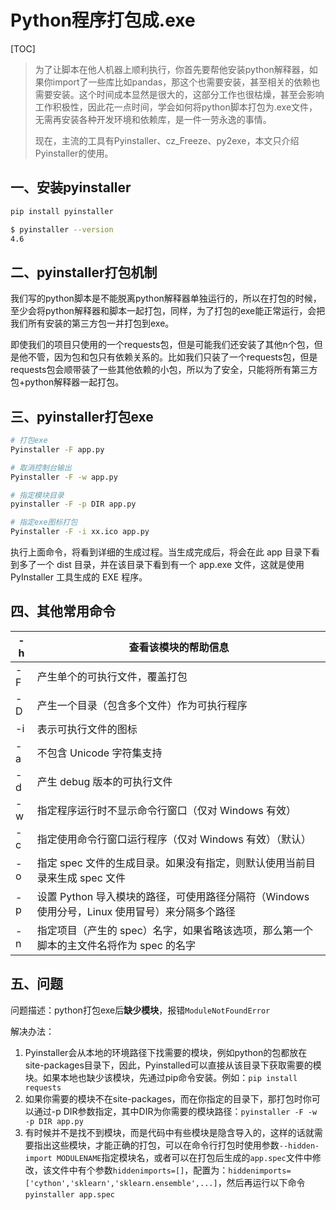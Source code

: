 # Python程序打包成.exe

[TOC]

>   为了让脚本在他人机器上顺利执行，你首先要帮他安装python解释器，如果你import了一些库比如pandas，那这个也需要安装，甚至相关的依赖也需要安装。这个时间成本显然是很大的，这部分工作也很枯燥，甚至会影响工作积极性，因此花一点时间，学会如何将python脚本打包为.exe文件，无需再安装各种开发环境和依赖库，是一件一劳永逸的事情。
>
>   现在，主流的工具有Pyinstaller、cz_Freeze、py2exe，本文只介绍Pyinstaller的使用。

## 一、安装pyinstaller

```bash
pip install pyinstaller

$ pyinstaller --version
4.6
```

## 二、pyinstaller打包机制

我们写的python脚本是不能脱离python解释器单独运行的，所以在打包的时候，至少会将python解释器和脚本一起打包，同样，为了打包的exe能正常运行，会把我们所有安装的第三方包一并打包到exe。

即使我们的项目只使用的一个requests包，但是可能我们还安装了其他n个包，但是他不管，因为包和包只有依赖关系的。比如我们只装了一个requests包，但是requests包会顺带装了一些其他依赖的小包，所以为了安全，只能将所有第三方包+python解释器一起打包。

## 三、pyinstaller打包exe

```bash
# 打包exe
Pyinstaller -F app.py

# 取消控制台输出
Pyinstaller -F -w app.py 

# 指定模块目录
pyinstaller -F -p DIR app.py

# 指定exe图标打包
Pyinstaller -F -i xx.ico app.py 
```

执行上面命令，将看到详细的生成过程。当生成完成后，将会在此 app 目录下看到多了一个 dist 目录，并在该目录下看到有一个 app.exe 文件，这就是使用 PyInstaller 工具生成的 EXE 程序。

## 四、其他常用命令

| -h   | 查看该模块的帮助信息                                         |
| ---- | ------------------------------------------------------------ |
| -F   | 产生单个的可执行文件，覆盖打包                               |
| -D   | 产生一个目录（包含多个文件）作为可执行程序                   |
| -i   | 表示可执行文件的图标                                         |
| -a   | 不包含 Unicode 字符集支持                                    |
| -d   | 产生 debug 版本的可执行文件                                  |
| -w   | 指定程序运行时不显示命令行窗口（仅对 Windows 有效）          |
| -c   | 指定使用命令行窗口运行程序（仅对 Windows 有效）（默认）      |
| -o   | 指定 spec 文件的生成目录。如果没有指定，则默认使用当前目录来生成 spec 文件 |
| -p   | 设置 Python 导入模块的路径，可使用路径分隔符（Windows 使用分号，Linux 使用冒号）来分隔多个路径 |
| -n   | 指定项目（产生的 spec）名字，如果省略该选项，那么第一个脚本的主文件名将作为 spec 的名字 |

## 五、问题

问题描述：python打包exe后**缺少模块**，报错`ModuleNotFoundError`

解决办法：

1.   Pyinstaller会从本地的环境路径下找需要的模块，例如python的包都放在site-packages目录下，因此，Pyinstalled可以直接从该目录下获取需要的模块。如果本地也缺少该模块，先通过pip命令安装。例如：`pip install requests`
2.   如果你需要的模块不在site-packages，而在你指定的目录下，那打包时你可以通过-p DIR参数指定，其中DIR为你需要的模块路径：`pyinstaller -F -w -p DIR app.py`
3.   有时候并不是找不到模块，而是代码中有些模块是隐含导入的，这样的话就需要指出这些模块，才能正确的打包，可以在命令行打包时使用参数`--hidden-import MODULENAME`指定模块名，或者可以在打包后生成的`app.spec`文件中修改，该文件中有个参数`hiddenimports=[]`，配置为：`hiddenimports=['cython','sklearn','sklearn.ensemble',...]`，然后再运行以下命令 `pyinstaller app.spec`